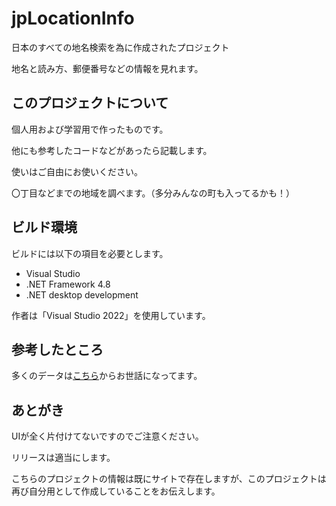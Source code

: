 # jpLocationInfo
日本のすべての地名検索を為に作成されたプロジェクト

地名と読み方、郵便番号などの情報を見れます。

## このプロジェクトについて
個人用および学習用で作ったものです。

他にも参考したコードなどがあったら記載します。

使いはご自由にお使いください。

〇丁目などまでの地域を調べます。（多分みんなの町も入ってるかも！）

## ビルド環境
ビルドには以下の項目を必要とします。

- Visual Studio
- .NET Framework 4.8
- .NET desktop development

作者は「Visual Studio 2022」を使用しています。

## 参考したところ
多くのデータは[こちら](https://geoshape.ex.nii.ac.jp/ka/resource/)からお世話になってます。

## あとがき
UIが全く片付けてないですのでご注意ください。

リリースは適当にします。

こちらのプロジェクトの情報は既にサイトで存在しますが、このプロジェクトは再び自分用として作成していることをお伝えします。


